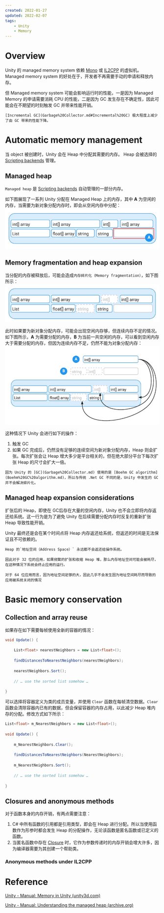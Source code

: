 ```yaml
---
created: 2022-01-27
updated: 2022-02-07
tags:
    - Unity
    - Memory
---
```


# Overview

Unity 的 managed memory system 依赖 [Mono](../Scripting%20Architecture/Scripting%20backends/Mono.md) 或 [IL2CPP](../Scripting%20Architecture/Scripting%20backends/IL2CPP.md) 的虚拟机。Managed memory system 的好处在于，开发者不再需要手动的申请和释放内存。

但 Managed memory system 可能会影响运行时的性能，一是因为 Managed Memory 的申请需要消耗 CPU 的性能，二是因为 GC 发生存在不确定性，因此可能会在不期望的时刻触发 GC 并带来性能开销。

```ad-tip
[Incremental GC](Garbage%20Collector.md#Incremental%20GC) 极大程度上减少了由 GC 带来的性能下降。
```

# Automatic memory management

当 object 被创建时，Unity 会在 Heap 中分配其需要的内存。 Heap 会被选择的 [Scripting backends](../Scripting%20Architecture/Scripting%20backends.md) 管理。

## Managed heap

`Managed heap` 是 [Scripting backends](../Scripting%20Architecture/Scripting%20backends.md) 自动管理的一部分内存。

如下图展现了一系列 Unity 分配在 Managed Heap 上的内存，其中 **A** 为空闲的内存，当需要为新对象分配内存时，即会从空闲内存中分配：
![](assets/Managed%20Memory/image-20220128091330797.png)


## Memory fragmentation and heap expansion

当分配的内存被释放后，可能会造成`内存碎片化（Memory fragmentation）`，如下图所示：
![](assets/Managed%20Memory/image-20220128091934529.png)

此时如果要为新对象分配内存，可能会出现空闲内存够，但连续内存不足的情况。如下图所示，**A** 为需要分配的内存，**B** 为当前一共空闲的内存，可以看到空闲内存大于需要分配的内存，但因为连续内存不足，仍然不能为对象分配内存：
![](assets/Managed%20Memory/image-20220128092412292.png)

这种情况下 Unity 会进行如下的操作：
1. 触发 GC
2. 如果 GC 完成后，仍然没有足够的连续空间为新对象分配内存，Heap 则会扩张。每次扩张会让 Heap 增大多少是平台相关的，但在绝大部分平台下每次扩张 Heap 的尺寸会扩大一倍。

```ad-note
因为 Unity 的 [GC](Garbage%20Collector.md) 使用的是 [Boehm GC algorithm](Boehm%20GC%20algorithm.md)，所以与传统 .Net GC 不同的是，Unity 中发生的 GC 并不会解决碎片化。
```

## Managed heap expansion considerations

扩张后的 Heap，即使在 GC后存在大量的空闲内存，Unity 也不会立即将内存返还给系统。这一行为是为了避免 Unity 在后续需要分配内存时反复的重新扩张 Heap 导致性能开销。

Unity 最终还是会在某个时间点将 Heap 内存返还给系统，但返还的时间是无法保证且不可依赖的。

```ad-warning
Heap 的`地址空间（Address Space）` 永远都不会返还给操作系统。

因此对于 32 位的应用，如果频繁的扩张和收缩 Heap 堆，那么内存地址空间可能会被耗尽，在这种情况下系统会终止应用的运行。

对于 64 位应用而言，因为地址空间足够的大，因此几乎不会发生因为地址空间耗尽而导致的应用被系统关闭的情况

```

# Basic memory conservation

## Collection and array reuse

如果存在如下需要每帧使用全新的容器的情况：
```csharp
void Update() {

    List<float> nearestNeighbors = new List<float>();

    findDistancesToNearestNeighbors(nearestNeighbors);

    nearestNeighbors.Sort();

    // … use the sorted list somehow …

}
```

可以选择将容器定义为类的成员变量，并使用 `Clear` 函数在每帧清空数据。`Clear` 函数会清除容器内已有的数据，但会保留容器的内存占用，以此减少 Heap 堆内存的分配。修改方式如下所示：
```csharp
List<float> m_NearestNeighbors = new List<float>();

void Update() {

    m_NearestNeighbors.Clear();

    findDistancesToNearestNeighbors(NearestNeighbors);

    m_NearestNeighbors.Sort();

    // … use the sorted list somehow …

}
```

## Closures and anonymous methods

对于函数本身的内存开销，有两点需要注意：
1. C# 中所有函数的引用都是引用类型，即会在 Heap 进行分配。所以当使用函数作为形参时都会发生 Heap 的分配操作，无论该函数是匿名函数或已定义的函数。
2. 当匿名函数中存在 [Closure](../../CSharp/Closure.md) 时，它作为参数传递时的内存开销会增大许多，因为编译器需要为其创建一个帮助类。

### Anonymous methods under IL2CPP



# Reference

[Unity - Manual: Memory in Unity (unity3d.com)](https://docs.unity3d.com/2022.1/Documentation/Manual/performance-memory-overview.html) 

[Unity - Manual: Understanding the managed heap (archive.org)](https://web.archive.org/web/20181204043411/https://docs.unity3d.com/Manual/BestPracticeUnderstandingPerformanceInUnity4-1.html)